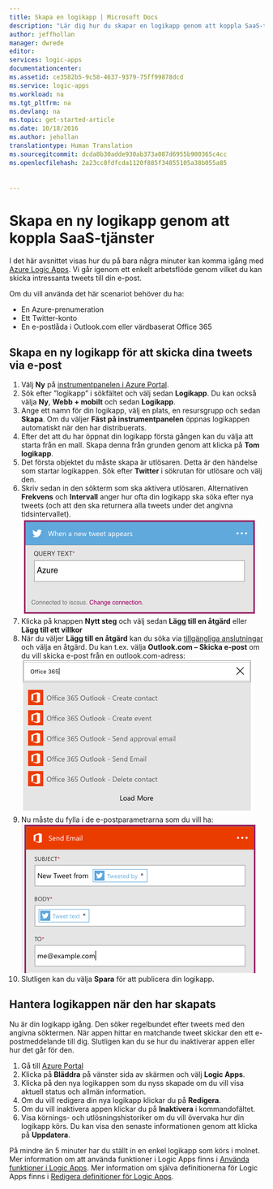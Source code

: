 ```yaml
---
title: Skapa en logikapp | Microsoft Docs
description: "Lär dig hur du skapar en logikapp genom att koppla SaaS-tjänster"
author: jeffhollan
manager: dwrede
editor: 
services: logic-apps
documentationcenter: 
ms.assetid: ce3582b5-9c58-4637-9379-75ff99878dcd
ms.service: logic-apps
ms.workload: na
ms.tgt_pltfrm: na
ms.devlang: na
ms.topic: get-started-article
ms.date: 10/18/2016
ms.author: jehollan
translationtype: Human Translation
ms.sourcegitcommit: dcda8b30adde930ab373a087d6955b900365c4cc
ms.openlocfilehash: 2a23cc8fdfcda1120f885f34855105a38b055a85


---
```

# <a name="create-a-new-logic-app-connecting-saas-services"></a>Skapa en ny logikapp genom att koppla SaaS-tjänster
I det här avsnittet visas hur du på bara några minuter kan komma igång med [Azure Logic Apps](app-service-logic-what-are-logic-apps.md). Vi går igenom ett enkelt arbetsflöde genom vilket du kan skicka intressanta tweets till din e-post.

Om du vill använda det här scenariot behöver du ha:

* En Azure-prenumeration
* Ett Twitter-konto
* En e-postlåda i Outlook.com eller värdbaserat Office 365

## <a name="create-a-new-logic-app-to-email-you-tweets"></a>Skapa en ny logikapp för att skicka dina tweets via e-post
1. Välj **Ny** på [instrumentpanelen i Azure Portal](https://portal.azure.com). 
2. Sök efter ”logikapp” i sökfältet och välj sedan **Logikapp**. Du kan också välja **Ny**, **Webb + mobilt** och sedan **Logikapp**. 
3. Ange ett namn för din logikapp, välj en plats, en resursgrupp och sedan **Skapa**.  Om du väljer **Fäst på instrumentpanelen** öppnas logikappen automatiskt när den har distribuerats.  
4. Efter det att du har öppnat din logikapp första gången kan du välja att starta från en mall.  Skapa denna från grunden genom att klicka på **Tom logikapp**. 
5. Det första objektet du måste skapa är utlösaren.  Detta är den händelse som startar logikappen.  Sök efter **Twitter** i sökrutan för utlösare och välj den.
6. Skriv sedan in den sökterm som ska aktivera utlösaren.  Alternativen **Frekvens** och **Intervall** anger hur ofta din logikapp ska söka efter nya tweets (och att den ska returnera alla tweets under det angivna tidsintervallet).
    ![Twitter-sökning](./media/app-service-logic-create-a-logic-app/twittersearch.png)
7. Klicka på knappen **Nytt steg** och välj sedan **Lägg till en åtgärd** eller **Lägg till ett villkor**
8. När du väljer **Lägg till en åtgärd** kan du söka via [tillgängliga anslutningar](../connectors/apis-list.md) och välja en åtgärd. Du kan t.ex. välja **Outlook.com – Skicka e-post** om du vill skicka e-post från en outlook.com-adress:  
    ![Åtgärder](./media/app-service-logic-create-a-logic-app/actions.png)
9. Nu måste du fylla i de e-postparametrarna som du vill ha:  ![Parametrar](./media/app-service-logic-create-a-logic-app/parameters.png)
10. Slutligen kan du välja **Spara** för att publicera din logikapp.

## <a name="manage-your-logic-app-after-creation"></a>Hantera logikappen när den har skapats
Nu är din logikapp igång. Den söker regelbundet efter tweets med den angivna söktermen. När appen hittar en matchande tweet skickar den ett e-postmeddelande till dig. Slutligen kan du se hur du inaktiverar appen eller hur det går för den.

1. Gå till [Azure Portal](https://portal.azure.com)
2. Klicka på **Bläddra** på vänster sida av skärmen och välj **Logic Apps**.
3. Klicka på den nya logikappen som du nyss skapade om du vill visa aktuell status och allmän information.
4. Om du vill redigera din nya logikapp klickar du på **Redigera**.
5. Om du vill inaktivera appen klickar du på **Inaktivera** i kommandofältet.
6. Visa körnings- och utlösningshistoriker om du vill övervaka hur din logikapp körs.  Du kan visa den senaste informationen genom att klicka på **Uppdatera**.

På mindre än 5 minuter har du ställt in en enkel logikapp som körs i molnet. Mer information om att använda funktioner i Logic Apps finns i [Använda funktioner i Logic Apps]. Mer information om själva definitionerna för Logic Apps finns i [Redigera definitioner för Logic Apps](app-service-logic-author-definitions.md).

<!-- Shared links -->
[Azure portal]: https://portal.azure.com
[Använda funktioner i Logic Apps]: app-service-logic-create-a-logic-app.md



<!--HONumber=Dec16_HO1-->


